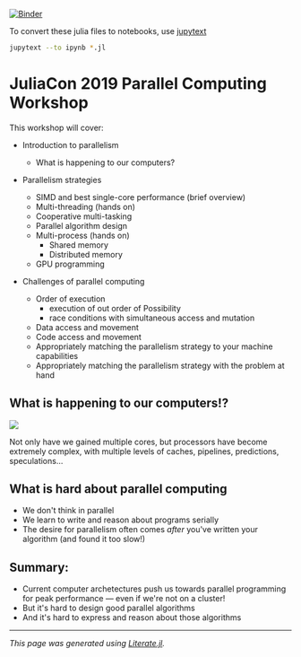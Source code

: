 [![Binder](https://mybinder.org/badge_logo.svg)](https://mybinder.org/v2/gh/pnavaro/ParallelWorkshop2019/master)

To convert these julia files to notebooks, use [jupytext](https://jupytext.readthedocs.io/en/latest/using-cli.html)

```bash
jupytext --to ipynb *.jl 
```


# JuliaCon 2019 Parallel Computing Workshop

This workshop will cover:

* Introduction to parallelism
    * What is happening to our computers?

* Parallelism strategies
    * SIMD and best single-core performance (brief overview)
    * Multi-threading (hands on)
    * Cooperative multi-tasking
    * Parallel algorithm design
    * Multi-process (hands on)
        * Shared memory
        * Distributed memory
    * GPU programming

* Challenges of parallel computing
    * Order of execution
        * execution of out order of Possibility
        * race conditions with simultaneous access and mutation
    * Data access and movement
    * Code access and movement
    * Appropriately matching the parallelism strategy to your machine capabilities
    * Appropriately matching the parallelism strategy with the problem at hand

## What is happening to our computers!?

![](https://raw.githubusercontent.com/JuliaComputing/JuliaAcademyData.jl/master/courses/Parallel_Computing/images/40-years-processor-trend.png)

Not only have we gained multiple cores, but processors have become extremely
complex, with multiple levels of caches, pipelines, predictions, speculations...

## What is hard about parallel computing
  * We don't think in parallel
  * We learn to write and reason about programs serially
  * The desire for parallelism often comes _after_ you've written your algorithm (and found it too slow!)

## Summary:
  * Current computer archetectures push us towards parallel programming for peak performance — even if we're not on a cluster!
  * But it's hard to design good parallel algorithms
  * And it's hard to express and reason about those algorithms

---

*This page was generated using [Literate.jl](https://github.com/fredrikekre/Literate.jl).*

